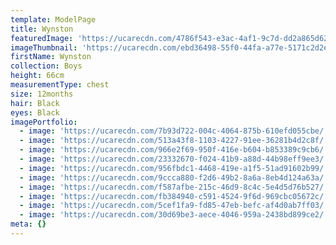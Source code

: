 ```yaml
---
template: ModelPage
title: Wynston
featuredImage: 'https://ucarecdn.com/4786f543-e3ac-4af1-9c7d-dd2a865d622a/'
imageThumbnail: 'https://ucarecdn.com/ebd36498-55f0-44fa-a77e-5171c2d2e6ee/'
firstName: Wynston
collection: Boys
height: 66cm
measurementType: chest
size: 12months
hair: Black
eyes: Black
imagePortfolio:
  - image: 'https://ucarecdn.com/7b93d722-004c-4064-875b-610efd055cbe/'
  - image: 'https://ucarecdn.com/513a43f8-1103-4227-91ee-36281b4d2c8f/'
  - image: 'https://ucarecdn.com/966e2f69-950f-416e-b604-b853389c9cb6/'
  - image: 'https://ucarecdn.com/23332670-f024-41b9-a88d-44b98eff9ee3/'
  - image: 'https://ucarecdn.com/956fbdc1-4468-419e-a1f5-51ad91602b99/'
  - image: 'https://ucarecdn.com/9ccca880-f2d6-49b2-8a6a-8eb4d124a63a/'
  - image: 'https://ucarecdn.com/f587afbe-215c-46d9-8c4c-5e4d5d76b527/'
  - image: 'https://ucarecdn.com/fb384940-c591-4524-9f6d-969cbc05672c/'
  - image: 'https://ucarecdn.com/5cef1fa9-fd85-47eb-befc-af4d0ab7ff03/'
  - image: 'https://ucarecdn.com/30d69be3-aece-4046-959a-2438bd899ce2/'
meta: {}
---
```



